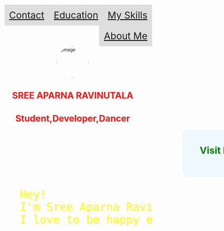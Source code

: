 <html>
<head>
    <meta name="viewport" content="width=device-width, initial-scale=1.0">
    <link rel="icon" type="image/x-icon" href="https://i.postimg.cc/fRzg6HxB/IMG-20220706-105010-1.jpg">
    <style>
        body {
            background-image: url('https://media4.giphy.com/media/gFhZjOtzoutSvckWPM/giphy.gif');
            background-repeat: no-repeat;
            background-attachment: fixed;
            background-size: cover;
            height: 100vh;
        }
        ul {
            list-style-type: none;
            margin: 0;
            padding: 0;
            overflow: hidden;
        }
        li a {
            display: block;
            padding: 15px;
            background-color: #ddddddf4;
        }
        li {
            float: right;
            font-size: 30px;
            color: blue;
        }
        img {
            height: 100px;
            margin-left: auto;
            margin-right: auto;
            border-radius: 50%;
            display: block;
        }
        .card {
            height: 140px;
            width: 220px;
            border-radius: 20px;
            display:block;
            padding: 5px;
            background-color: pink;
            text-align: center;
        }
    </style>
<body style="height:100vh;background-size:cover;">
    <ul>
        <li><a href="#My Skills">My Skills</a></li>
        <li><a href="#Education">Education</a></li>
        <li><a href="#contact">Contact </a></li>
        <li><a href="#about">About Me</a></li>
    </ul>
    <img src="https://i.postimg.cc/fRzg6HxB/IMG-20220706-105010-1.jpg" alt="Image">
    <h1 style="text-align:center;color:rgb(255, 20, 20)">SREE APARNA RAVINUTALA</h1>
    <h1 style="text-align:center;color:rgb(255,20,20)">Student,Developer,Dancer</h1>
    <div class="card" style="margin-left:600px;background-color:aliceblue" >
        <h1 style="text-align: center;color:green;font-size: 30px;">Visit My </h1>
        <a href="https://github.com/sreeaparna06" target="_blank">
            <ion-icon name="logo-github" style="font-size: 50px;"></ion-icon>
        </a>
        <a href="" target="_blank">
            <ion-icon name="logo-linkedin" style="font-size:50px"></ion-icon>
        </a>
        <script type="module" src="https://unpkg.com/ionicons@5.5.2/dist/ionicons/ionicons.esm.js"></script>
        <script nomodule src="https://unpkg.com/ionicons@5.5.2/dist/ionicons/ionicons.js"></script>
    </div>
    <pre style="font-size:35px;color:yellow;">
    Hey!
    I'm Sree Aparna Ravinutala from Andra Pradesh!
    I love to be happy everytime,dancing,reading story books,programing and learning new things!
    </pre>
</body>
</html>
